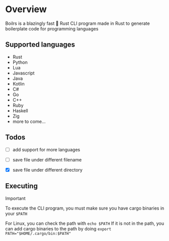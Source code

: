 # Overview
Boilrs is a blazingly fast 🚀 Rust CLI program made in Rust to generate boilerplate code for programming languages

## Supported languages
- Rust
- Python
- Lua
- Javascript
- Java
- Kotlin
- C#
- Go
- C++
- Ruby
- Haskell
- Zig
- more to come...

## Todos
- [ ] add support for more languages
- [ ] save file under different filename
- [x] save file under different directory


## Executing

> [!IMPORTANT]
> To execute the CLI program, you must make sure you have cargo binaries in your ```$PATH```
> 
> For Linux, you can check the path with ```echo $PATH```
> If it is not in the path, you can add cargo binaries to the path by doing ```export PATH="$HOME/.cargo/bin:$PATH"```
